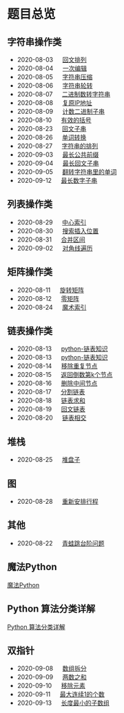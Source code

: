 # 题目总览

## 字符串操作类

* 2020-08-03 &emsp; [回文排列](/python/字符串操作/回文排列.md)
* 2020-08-04 &emsp; [一次编辑](/python/字符串操作/一次编辑.md)
* 2020-08-05 &emsp; [字符串压缩](/python/字符串操作/字符串压缩.md)
* 2020-08-06 &emsp; [字符串轮转](/python/字符串操作/字符串轮转.md)
* 2020-08-07 &emsp; [二进制数转字符串](/python/字符串操作/二进制数转字符串.md)
* 2020-08-08 &emsp; [复原IP地址](/python/字符串操作/复原IP地址.md)
* 2020-08-09 &emsp; [计数二进制子串](/python/字符串操作/计数二进制子串.md)
* 2020-08-10 &emsp; [有效的括号](/python/字符串操作/有效的括号.md)
* 2020-08-23 &emsp; [回文子串](/python/字符串操作/回文子串.md)
* 2020-08-26 &emsp; [单词转换](/python/字符串操作/单词转换.md)
* 2020-08-27 &emsp; [字符串的排列](/python/字符串操作/字符串的排列.md)
* 2020-09-03 &emsp; [最长公共前缀](/python/字符串操作/最长公共前缀.md)
* 2020-09-04 &emsp; [最长回文子串](/python/字符串操作/最长回文子串.md)
* 2020-09-05 &emsp; [翻转字符串里的单词](/python/字符串操作/翻转字符串里的单词.md)
* 2020-09-12 &emsp; [最长数字子串](/python/字符串操作/最长数字子串.md)

## 列表操作类

* 2020-08-29 &emsp; [中心索引](/python/列表/中心索引.md)
* 2020-08-30 &emsp; [搜索插入位置](/python/列表/搜索插入位置.md)
* 2020-08-31 &emsp; [合并区间](/python/列表/合并区间.md)
* 2020-09-02 &emsp; [对角线遍历](/python/列表/对角线遍历.md)

## 矩阵操作类

* 2020-08-11 &emsp; [旋转矩阵](/python/矩阵/旋转矩阵.md)
* 2020-08-12 &emsp; [零矩阵](/python/矩阵/零矩阵.md)
* 2020-08-24 &emsp; [魔术索引](/python/矩阵/魔术索引.md)

## 链表操作类

* 2020-08-13 &emsp; [python-链表知识](/python/链表/链表基础知识.md)
* 2020-08-13 &emsp; [python-链表知识](/python/链表/链表基础知识.md)
* 2020-08-14 &emsp; [移除重复节点](/python/链表/移除重复节点.md)
* 2020-08-15 &emsp; [返回倒数第k个节点](/python/链表/返回倒数第k个节点.md)
* 2020-08-16 &emsp; [删除中间节点](/python/链表/删除中间节点.md)
* 2020-08-17 &emsp; [分割链表](/python/链表/分割链表.md)
* 2020-08-18 &emsp; [链表求和](/python/链表/链表求和.md)
* 2020-08-19 &emsp; [回文链表](/python/链表/回文链表.md)
* 2020-08-20 &emsp; [链表相交](/python/链表/链表相交.md)

## 堆栈

* 2020-08-25 &emsp; [堆盘子](/python/堆栈/堆盘子.md)

## 图

* 2020-08-28 &emsp; [重新安排行程](/python/图/重新安排行程.md)

## 其他

* 2020-08-22 &emsp; [青蛙跳台阶问题](/python/其他/青蛙跳台阶问题.md)

## 魔法Python

[魔法Python](/magic/README.md)

## Python 算法分类详解

[Python 算法分类详解](/python_algorithm/README.md)

## 双指针

* 2020-09-08 &emsp; [数组拆分](/python/双指针/数组拆分.md)
* 2020-09-09 &emsp; [两数之和](/python/双指针/两数之和.md)
* 2020-09-10 &emsp; [移除元素](/python/双指针/移除元素.md)
* 2020-09-11 &emsp; [最大连续1的个数](/python/双指针/最大连续1的个数.md)
* 2020-09-13 &emsp; [长度最小的子数组](/python/双指针/长度最小的子数组.md)

